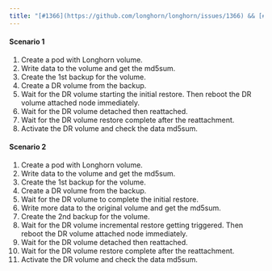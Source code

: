 ```yaml
---
title: "[#1366](https://github.com/longhorn/longhorn/issues/1366) && [#1328](https://github.com/longhorn/longhorn/issues/1328) The node the DR volume attached to is rebooted"
---
```

#### Scenario 1
1. Create a pod with Longhorn volume.
2. Write data to the volume and get the md5sum.
3. Create the 1st backup for the volume.
4. Create a DR volume from the backup.
5. Wait for the DR volume starting the initial restore. Then reboot the DR volume attached node immediately.
6. Wait for the DR volume detached then reattached.
7. Wait for the DR volume restore complete after the reattachment.
8. Activate the DR volume and check the data md5sum.
#### Scenario 2
1. Create a pod with Longhorn volume.
2. Write data to the volume and get the md5sum.
3. Create the 1st backup for the volume.
4. Create a DR volume from the backup.
5. Wait for the DR volume to complete the initial restore. 
6. Write more data to the original volume and get the md5sum.
7. Create the 2nd backup for the volume.
8. Wait for the DR volume incremental restore getting triggered. Then reboot the DR volume attached node immediately.
9. Wait for the DR volume detached then reattached.
10. Wait for the DR volume restore complete after the reattachment.
11. Activate the DR volume and check the data md5sum.
